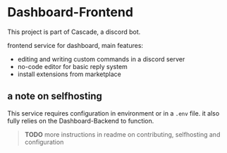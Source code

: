 # Dashboard-Frontend

This project is part of Cascade, a discord bot.

frontend service for dashboard, main features:
 - editing and writing custom commands in a discord server
 - no-code editor for basic reply system
 - install extensions from marketplace

## a note on selfhosting
This service requires configuration in environment or in a `.env` file.
it also fully relies on the Dashboard-Backend to function.

> **TODO** more instructions in readme on contributing, selfhosting and configuration
